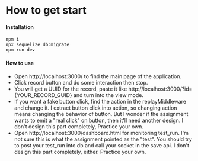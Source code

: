 How to get start
====

#### Installation

```
npm i
npx sequelize db:migrate
npm run dev
```


#### How to use

- Open http://localhost:3000/ to find the main page of the application.
- Click record button and do some interaction then stop.
- You will get a UUID for the record, paste it like http://localhost:3000/?id={YOUR_RECORD_GUID} and turn into the view mode.
- If you want a fake button click, find the action in the replayMiddleware and change it.
I extract button click into action, so changing action means changing the behavior of button.
But I wonder if the assignment wants to emit a "real click" on button, then it'll need another design.
I don't design this part completely, Practice your own.
- Open http://localhost:3000/dashboard.html for monitoring test_run.
I'm not sure this is what the assignment pointed as the "test".
You should try to post your test_run into db and call your socket in the save api.
I don't design this part completely, either. Practice your own.

